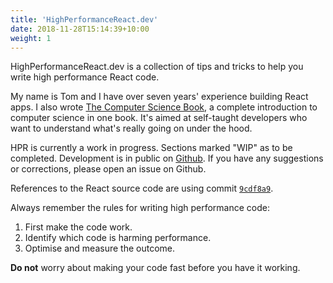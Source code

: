 ```yaml
---
title: 'HighPerformanceReact.dev'
date: 2018-11-28T15:14:39+10:00
weight: 1
---
```


HighPerformanceReact.dev is a collection of tips and tricks to help you write high performance React code.

My name is Tom and I have over seven years' experience building React apps. I also wrote [The Computer Science Book](https://thecomputersciencebook.com), a complete introduction to computer science in one book. It's aimed at self-taught developers who want to understand what's really going on under the hood.

HPR is currently a work in progress. Sections marked "WIP" as to be completed. Development is in public on [Github](https://github.com/tbtommyb/highperformancereact). If you have any suggestions or corrections, please open an issue on Github.

References to the React source code are using commit [`9cdf8a9`](https://github.com/facebook/react/tree/9cdf8a99edcfd94d7420835ea663edca04237527).

Always remember the rules for writing high performance code:

1. First make the code work.
1. Identify which code is harming performance.
1. Optimise and measure the outcome.

__Do not__ worry about making your code fast before you have it working.
